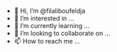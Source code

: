 - 👋 Hi, I’m @filaliboufeldja
- 👀 I’m interested in ...
- 🌱 I’m currently learning ...
- 💞️ I’m looking to collaborate on ...
- 📫 How to reach me ...

<!---
filaliboufeldja/filaliboufeldja is a ✨ special ✨ repository because its `README.md` (this file) appears on your GitHub profile.
You can click the Preview link to take a look at your changes.
--->
